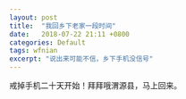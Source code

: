 ```yaml
---
layout: post
title:  "我回乡下老家一段时间"
date:   2018-07-22 21:11 +0800
categories: Default
tags: wfnian
excerpt: "说出来可能不信，乡下手机没信号"
---
```


戒掉手机二十天开始！拜拜哦渭源县，马上回来。
